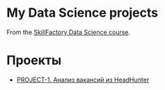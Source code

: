 # My Data Science projects

From the [SkillFactory Data Science course](https://skillfactory.ru/data-scientist-pro).

# Проекты

* [PROJECT-1. Анализ вакансий из HeadHunter](https://github.com/Yurov89/PROJECT-1.)
